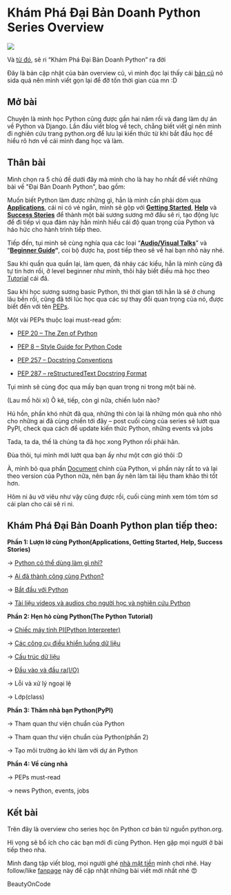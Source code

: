 # Khám Phá Đại Bản Doanh Python Series Overview

![](https://beautyoncode.com/wp-content/uploads/2019/12/Screen-Shot-2019-12-28-at-8.23.21-AM.png)

Và [từ đó](https://beautyoncode.com/buoi-si-nghi-nghiem-tuc-tai-dai-ban-doanh/), sê ri “Khám Phá Đại Bản Doanh Python” ra đời

Đây là bản cập nhật của bản overview cũ, vì mình đọc lại thấy cái [bản cũ](https://beautyoncode.com/kham-pha-dai-ban-doanh-python-se-ri-au-vo-vieu/) nó sida quá nên mình viết gọn lại để đỡ tốn thời gian của mn :D

## Mở bài
Chuyện là mình học Python cũng được gần hai năm rồi và đang làm dự án về Python và Django. 
Lần đầu viết blog về tech, chẳng biết viết gì nên mình đi nghiên cứu trang python.org để lưu lại kiến thức từ khi bắt đầu học để hiểu rõ hơn về cái mình đang học và làm.

## Thân bài

Mình chọn ra 5 chủ đề dưới đây mà mình cho là hay ho nhất để viết những bài về "Đại Bản Doanh Python", bao gồm:

Muốn biết Python làm được những gì, hẳn là mình cần phải dòm qua **[Applications](https://www.python.org/about/apps/)**, cái ni có vẻ ngắn, mình sẽ gộp với **[Getting Started](https://www.python.org/about/gettingstarted/)**, **[Help](https://www.python.org/about/help/)** và **[Success Stories](https://www.python.org/success-stories/)** để thành một bài sương sương mở đầu sê ri, tạo động lực để đi tiếp vì qua đám này hẳn mình hiểu cái độ quan trọng của Python và háo hức cho hành trình tiếp theo.

Tiếp đến, tụi mình sẽ cùng nghía qua các loại “**[Audio/Visual Talks](https://www.python.org/doc/av/)**” và “**[Beginner Guide](https://wiki.python.org/moin/BeginnersGuide)“**, coi bộ được ha, post tiếp theo sẽ về hai bạn nhỏ này nhé.

Sau khi quần qua quần lại, làm quen, đá nháy các kiểu, hẳn là mình cũng đã tự tin hơn rồi, ở level beginner như mình, thôi hãy biết điều mà học theo [Tutorial](https://docs.python.org/dev/tutorial/index.html) cái đã.

Sau khi học sương sương basic Python, thì thời gian tới hẳn là sẽ ở chung lâu bền rồi, cũng đã tới lúc học qua các sự thay đổi quan trọng của nó, được biết đến với tên [PEPs](https://www.python.org/dev/peps/). 

Một vài PEPs thuộc loại must-read gồm:

- [PEP 20 – The Zen of Python](https://www.python.org/dev/peps/pep-0020/)

- [PEP 8 – Style Guide for Python Code](https://www.python.org/dev/peps/pep-0008/)

- [PEP 257 – Docstring Conventions](https://www.python.org/dev/peps/pep-0257/)

- [PEP 287 – reStructuredText Docstring Format](https://www.python.org/dev/peps/pep-0257/)

Tụi mình sẽ cùng đọc qua mấy bạn quan trọng ni trong một bài nè.

(Lau mồ hôi xí) Ô kê, tiếp, còn gì nữa, chiến luôn nào?

Hú hồn, phần khó nhứt đã qua, những thì còn lại là những món quà nho nhỏ cho những ai đã cùng chiến tới đây – post cuối cùng của series sẽ lướt qua PyPI, check qua cách để update kiến thức Python, những events và jobs

Tada, ta da, thế là chúng ta đã học xong Python rồi phải hân.

Đùa thôi, tụi mình mới lướt qua bạn ấy như một cơn gió thôi :D

À, mình bỏ qua phần [Document](https://docs.python.org/3/) chính của Python, vì phần này rất to và lại theo version của Python nữa, nên bạn ấy nên làm tài liệu tham khảo thì tốt hơn.

Hôm ni âu vờ viêu như vậy cũng được rồi, cuối cùng mình xem tóm tóm sơ cái plan cho cái sê ri ni.

## Khám Phá Đại Bản Doanh Python plan tiếp theo:

**Phần 1: Lượn lờ cùng Python(Applications, Getting Started, Help, Success Stories)**

   → [Python có thể dùng làm gì nhỉ?](https://beautyoncode.com/khong-biet-python-co-the-dung-de-lam-gi-nhi/)

   → [Ai đã thành công cùng Python?](https://beautyoncode.com/ai-da-thanh-cong-cung-python/)

   → [Bắt đầu với Python](https://beautyoncode.com/bat-dau-voi-python/)

   → [Tài liệu videos và audios cho người học và nghiên cứu Python](https://beautyoncode.com/tai-lieu-videos-va-audio-cho-nguoi-hoc-va-nghien-cuu-python/)

**Phần 2: Hẹn hò cùng Python(The Python Tutorial)**

   → [Chiếc máy tính PI(Python Interpreter)](https://beautyoncode.com/the-python-interpreter/)

   → [Các công cụ điều khiển luồng dữ liệu](https://beautyoncode.com/control-flow-in-python/)

   → [Cấu trúc dữ liệu](https://beautyoncode.com/data-structure-in-python/)

   → [Đầu vào và đầu ra(I/O)](https://beautyoncode.com/i-o-trong-python/)

   → Lỗi và xử lý ngoại lệ

   → Lớp(class)

**Phần 3: Thăm nhà bạn Python(PyPI)**

   → Tham quan thư viện chuẩn của Python

   → Tham quan thư viện chuẩn của Python(phần 2)

   → Tạo môi trường ảo khi làm với dự án Python

**Phần 4: Về cùng nhà**

   → PEPs must-read

   → news Python, events, jobs

## Kết bài

Trên đây là overview cho series học ôn Python cơ bản từ nguồn python.org.

Hi vọng sẽ bổ ích cho các bạn mới đi cùng Python.
Hẹn gặp mọi người ở bài tiếp theo nha.

Mình đang tập viết blog, mọi người ghé [nhà mặt tiền](https://beautyoncode.com) mình chơi nhé.
Hay follow/like [fanpage](https://www.facebook.com/beautyoncode) này để cập nhật những bài viết mới nhất nhé :heart_eyes:

BeautyOnCode
